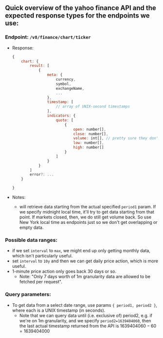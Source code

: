 ## Quick overview of the yahoo finance API and the expected response types for the endpoints we use:

### Endpoint: `/v8/finance/chart/ticker`

-   Response:

    ```js
    {
        chart: {
            result: [
                {
                    meta: {
                        currency,
                        symbol,
                        exchangeName,
                        ...
                    },
                    timestamp: [
                        // array of UNIX-second timestamps
                    ],
                    indicators: {
                        quote: [
                            {
                                open: number[],
                                close: number[],
                                volume: int[], // pretty sure they don't track fractional shares
                                low: number[],
                                high: number[]
                            }
                        ]
                    }
                }
            ]
            error?: ...
        }

    }
    ```

-   Notes:
    -   will retrieve data starting from the actual specified `period1` param. If we specify midnight local time, it'll try to get data starting from that point. If markets closed, then, we do still get volume back. So use New York local time as endpoints just so we don't get overlapping or empty data.

### Possible data ranges:

-   if we set `interval` to `max`, we might end up only getting monthly data, which isn't particularly useful.
-   set `interval` to `10y` and then we can get daily price action, which is more useful.
-   1-minute price action only goes back 30 days or so.
    -   Note: "Only 7 days worth of 1m granularity data are allowed to be fetched per request".

### Query parameters:

-   To get data from a select date range, use params `{ period1, period2 }`, where each is a UNIX timestamp (in seconds).
    -   Note that we can query data until (i.e. exclusive of) period2, e.g. if we're on 1m granularity, and we specify `period2=1639404060`, then the last actual timestamp returned from the API is $1639404060-60 = 1639404000$

